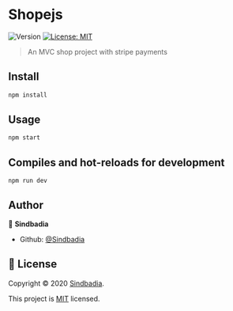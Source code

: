 # Shopejs

![Version](https://img.shields.io/badge/version-1.0.0-blue.svg?cacheSeconds=2592000)
[![License: MIT](https://img.shields.io/badge/License-MIT-yellow.svg)](https://mit-license.org/)

> An MVC shop project with stripe payments

<!-- ### ✨ [Demo]() -->

## Install

```sh
npm install
```

## Usage

```sh
npm start
```

## Compiles and hot-reloads for development

```
npm run dev
```

## Author

👤 **Sindbadia**

- Github: [@Sindbadia](https://github.com/sindbadia)

## 📝 License

Copyright © 2020 [Sindbadia](https://github.com/captain-ir).

This project is [MIT](https://github.com/IoTprint/iotprint-web/blob/master/LICENSE) licensed.
